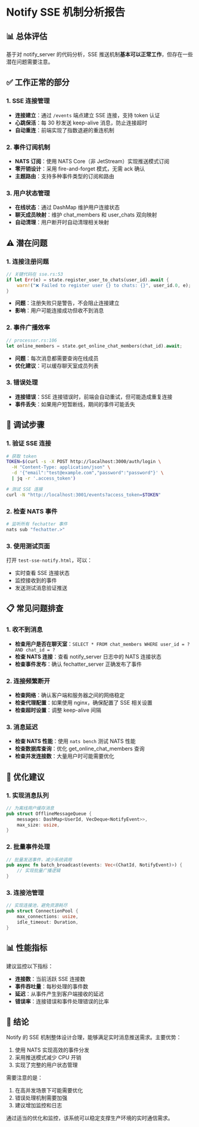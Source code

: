 # Notify SSE 机制分析报告

## 📊 总体评估

基于对 notify_server 的代码分析，SSE 推送机制**基本可以正常工作**，但存在一些潜在问题需要注意。

## ✅ 工作正常的部分

### 1. SSE 连接管理
- **连接建立**：通过 `/events` 端点建立 SSE 连接，支持 token 认证
- **心跳保活**：每 30 秒发送 keep-alive 消息，防止连接超时
- **自动重连**：前端实现了指数退避的重连机制

### 2. 事件订阅机制
- **NATS 订阅**：使用 NATS Core（非 JetStream）实现推送模式订阅
- **零开销设计**：采用 fire-and-forget 模式，无需 ack 确认
- **主题路由**：支持多种事件类型的订阅和路由

### 3. 用户状态管理
- **在线状态**：通过 DashMap 维护用户连接状态
- **聊天成员映射**：维护 chat_members 和 user_chats 双向映射
- **自动清理**：用户断开时自动清理相关映射

## ⚠️ 潜在问题

### 1. 连接注册问题
```rust
// 关键代码在 sse.rs:53
if let Err(e) = state.register_user_to_chats(user_id).await {
    warn!("❌ Failed to register user {} to chats: {}", user_id.0, e);
}
```
- **问题**：注册失败只是警告，不会阻止连接建立
- **影响**：用户可能连接成功但收不到消息

### 2. 事件广播效率
```rust
// processor.rs:106
let online_members = state.get_online_chat_members(chat_id).await;
```
- **问题**：每次消息都需要查询在线成员
- **优化建议**：可以缓存聊天室成员列表

### 3. 错误处理
- **连接错误**：SSE 连接错误时，前端会自动重试，但可能造成重复连接
- **事件丢失**：如果用户短暂断线，期间的事件可能丢失

## 🔧 调试步骤

### 1. 验证 SSE 连接
```bash
# 获取 token
TOKEN=$(curl -s -X POST http://localhost:3000/auth/login \
  -H "Content-Type: application/json" \
  -d '{"email":"test@example.com","password":"password"}' \
  | jq -r '.access_token')

# 测试 SSE 连接
curl -N "http://localhost:3001/events?access_token=$TOKEN"
```

### 2. 检查 NATS 事件
```bash
# 监听所有 fechatter 事件
nats sub "fechatter.>"
```

### 3. 使用测试页面
打开 `test-sse-notify.html`，可以：
- 实时查看 SSE 连接状态
- 监控接收到的事件
- 发送测试消息验证推送

## 📋 常见问题排查

### 1. 收不到消息
- **检查用户是否在聊天室**：`SELECT * FROM chat_members WHERE user_id = ? AND chat_id = ?`
- **检查 NATS 连接**：查看 notify_server 日志中的 NATS 连接状态
- **检查事件发布**：确认 fechatter_server 正确发布了事件

### 2. 连接频繁断开
- **检查网络**：确认客户端和服务器之间的网络稳定
- **检查代理配置**：如果使用 nginx，确保配置了 SSE 相关设置
- **检查超时设置**：调整 keep-alive 间隔

### 3. 消息延迟
- **检查 NATS 性能**：使用 `nats bench` 测试 NATS 性能
- **检查数据库查询**：优化 get_online_chat_members 查询
- **检查并发连接数**：大量用户时可能需要优化

## 🚀 优化建议

### 1. 实现消息队列
```rust
// 为离线用户缓存消息
pub struct OfflineMessageQueue {
    messages: DashMap<UserId, VecDeque<NotifyEvent>>,
    max_size: usize,
}
```

### 2. 批量事件处理
```rust
// 批量发送事件，减少系统调用
pub async fn batch_broadcast(events: Vec<(ChatId, NotifyEvent)>) {
    // 实现批量广播逻辑
}
```

### 3. 连接池管理
```rust
// 实现连接池，避免资源耗尽
pub struct ConnectionPool {
    max_connections: usize,
    idle_timeout: Duration,
}
```

## 📊 性能指标

建议监控以下指标：
- **连接数**：当前活跃 SSE 连接数
- **事件吞吐量**：每秒处理的事件数
- **延迟**：从事件产生到客户端接收的延迟
- **错误率**：连接错误和事件处理错误的比率

## 🎯 结论

Notify 的 SSE 机制整体设计合理，能够满足实时消息推送需求。主要优势：
1. 使用 NATS 实现高效的事件分发
2. 采用推送模式减少 CPU 开销
3. 实现了完整的用户状态管理

需要注意的是：
1. 在高并发场景下可能需要优化
2. 错误处理机制需要加强
3. 建议增加监控和日志

通过适当的优化和监控，该系统可以稳定支撑生产环境的实时通信需求。